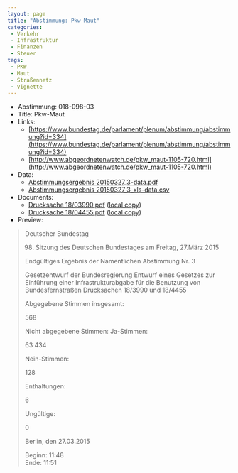 ```yaml
---
layout: page
title: "Abstimmung: Pkw-Maut"
categories:
 - Verkehr
 - Infrastruktur
 - Finanzen
 - Steuer
tags:
 - PKW
 - Maut
 - Straßennetz
 - Vignette
---
```


* Abstimmung: 018-098-03
* Title: Pkw-Maut
* Links: 
    * [https://www.bundestag.de/parlament/plenum/abstimmung/abstimmung?id=334](https://www.bundestag.de/parlament/plenum/abstimmung/abstimmung?id=334)
    * [http://www.abgeordnetenwatch.de/pkw_maut-1105-720.html](http://www.abgeordnetenwatch.de/pkw_maut-1105-720.html)
* Data: 
    * [Abstimmungsergebnis 20150327_3-data.pdf](/res/abstimmungsliste/20150327_3-data.pdf)
    * [Abstimmungsergebnis 20150327_3_xls-data.csv](/res/abstimmungsliste/analyses/20150327_3_xls-data.csv)
* Documents: 
    * [Drucksache 18/03990.pdf](http://dip21.bundestag.de/dip21/btd/18/039/1803990.pdf) ([local copy](/res/abstimmungsdaten/018-098-03/1803990.pdf))
    * [Drucksache 18/04455.pdf](http://dip21.bundestag.de/dip21/btd/18/044/1804455.pdf) ([local copy](/res/abstimmungsdaten/018-098-03/1804455.pdf))
* Preview: 
> Deutscher Bundestag
> 
> 98. Sitzung des Deutschen Bundestages
> am Freitag, 27.März 2015
> 
> Endgültiges Ergebnis der Namentlichen Abstimmung Nr. 3
> 
> Gesetzentwurf der Bundesregierung
> Entwurf eines Gesetzes zur Einführung einer Infrastrukturabgabe für die Benutzung von
> Bundesfernstraßen
> Drucksachen 18/3990 und 18/4455
> 
> Abgegebene Stimmen insgesamt:
> 
> 568
> 
> Nicht abgegebene Stimmen:
> Ja-Stimmen:
> 
> 63
> 434
> 
> Nein-Stimmen:
> 
> 128
> 
> Enthaltungen:
> 
> 6
> 
> Ungültige:
> 
> 0
> 
> Berlin, den 27.03.2015
> 
> Beginn: 11:48  
> Ende: 11:51
